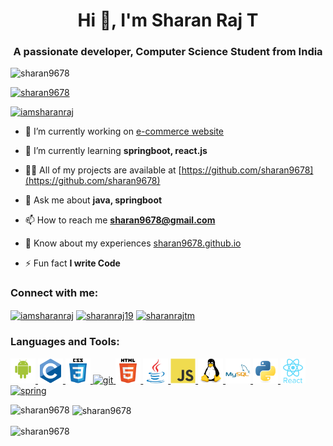 <h1 align="center">Hi 👋, I'm Sharan Raj T</h1>
<h3 align="center">A passionate developer, Computer Science Student from India</h3>

<p align="left"> <img src="https://komarev.com/ghpvc/?username=sharan9678&label=Profile%20views&color=0e75b6&style=flat" alt="sharan9678" /> </p>

<p align="left"> <a href="https://github.com/ryo-ma/github-profile-trophy"><img src="https://github-profile-trophy.vercel.app/?username=sharan9678" alt="sharan9678" /></a> </p>

<p align="left"> <a href="https://twitter.com/iamsharanraj" target="blank"><img src="https://img.shields.io/twitter/follow/iamsharanraj?logo=twitter&style=for-the-badge" alt="iamsharanraj" /></a> </p>

- 🔭 I’m currently working on [e-commerce website](https://github.com/sharan9678/e-commerce)

- 🌱 I’m currently learning **springboot, react.js**

- 👨‍💻 All of my projects are available at [https://github.com/sharan9678](https://github.com/sharan9678)

- 💬 Ask me about **java, springboot**

- 📫 How to reach me **sharan9678@gmail.com**

- 📄 Know about my experiences [sharan9678.github.io](sharan9678.github.io)

- ⚡ Fun fact **I write Code**

<h3 align="left">Connect with me:</h3>
<p align="left">
<a href="https://twitter.com/iamsharanraj" target="blank"><img align="center" src="https://raw.githubusercontent.com/rahuldkjain/github-profile-readme-generator/master/src/images/icons/Social/twitter.svg" alt="iamsharanraj" height="30" width="40" /></a>
<a href="https://linkedin.com/in/sharanraj19" target="blank"><img align="center" src="https://raw.githubusercontent.com/rahuldkjain/github-profile-readme-generator/master/src/images/icons/Social/linked-in-alt.svg" alt="sharanraj19" height="30" width="40" /></a>
<a href="https://www.leetcode.com/sharanrajtm" target="blank"><img align="center" src="https://raw.githubusercontent.com/rahuldkjain/github-profile-readme-generator/master/src/images/icons/Social/leet-code.svg" alt="sharanrajtm" height="30" width="40" /></a>
</p>

<h3 align="left">Languages and Tools:</h3>
<p align="left"> <a href="https://developer.android.com" target="_blank" rel="noreferrer"> <img src="https://raw.githubusercontent.com/devicons/devicon/master/icons/android/android-original-wordmark.svg" alt="android" width="40" height="40"/> </a> <a href="https://www.cprogramming.com/" target="_blank" rel="noreferrer"> <img src="https://raw.githubusercontent.com/devicons/devicon/master/icons/c/c-original.svg" alt="c" width="40" height="40"/> </a> <a href="https://www.w3schools.com/css/" target="_blank" rel="noreferrer"> <img src="https://raw.githubusercontent.com/devicons/devicon/master/icons/css3/css3-original-wordmark.svg" alt="css3" width="40" height="40"/> </a> <a href="https://git-scm.com/" target="_blank" rel="noreferrer"> <img src="https://www.vectorlogo.zone/logos/git-scm/git-scm-icon.svg" alt="git" width="40" height="40"/> </a> <a href="https://www.w3.org/html/" target="_blank" rel="noreferrer"> <img src="https://raw.githubusercontent.com/devicons/devicon/master/icons/html5/html5-original-wordmark.svg" alt="html5" width="40" height="40"/> </a> <a href="https://www.java.com" target="_blank" rel="noreferrer"> <img src="https://raw.githubusercontent.com/devicons/devicon/master/icons/java/java-original.svg" alt="java" width="40" height="40"/> </a> <a href="https://developer.mozilla.org/en-US/docs/Web/JavaScript" target="_blank" rel="noreferrer"> <img src="https://raw.githubusercontent.com/devicons/devicon/master/icons/javascript/javascript-original.svg" alt="javascript" width="40" height="40"/> </a> <a href="https://www.linux.org/" target="_blank" rel="noreferrer"> <img src="https://raw.githubusercontent.com/devicons/devicon/master/icons/linux/linux-original.svg" alt="linux" width="40" height="40"/> </a> <a href="https://www.mysql.com/" target="_blank" rel="noreferrer"> <img src="https://raw.githubusercontent.com/devicons/devicon/master/icons/mysql/mysql-original-wordmark.svg" alt="mysql" width="40" height="40"/> </a> <a href="https://www.python.org" target="_blank" rel="noreferrer"> <img src="https://raw.githubusercontent.com/devicons/devicon/master/icons/python/python-original.svg" alt="python" width="40" height="40"/> </a> <a href="https://reactjs.org/" target="_blank" rel="noreferrer"> <img src="https://raw.githubusercontent.com/devicons/devicon/master/icons/react/react-original-wordmark.svg" alt="react" width="40" height="40"/> </a> <a href="https://spring.io/" target="_blank" rel="noreferrer"> <img src="https://www.vectorlogo.zone/logos/springio/springio-icon.svg" alt="spring" width="40" height="40"/> </a> </p>

<p><img align="left" src="https://github-readme-stats.vercel.app/api/top-langs?username=sharan9678&show_icons=true&locale=en&layout=compact" alt="sharan9678" /></p>

<p>&nbsp;<img align="center" src="https://github-readme-stats.vercel.app/api?username=sharan9678&show_icons=true&locale=en" alt="sharan9678" /></p>

<p><img align="center" src="https://github-readme-streak-stats.herokuapp.com/?user=sharan9678&" alt="sharan9678" /></p>

